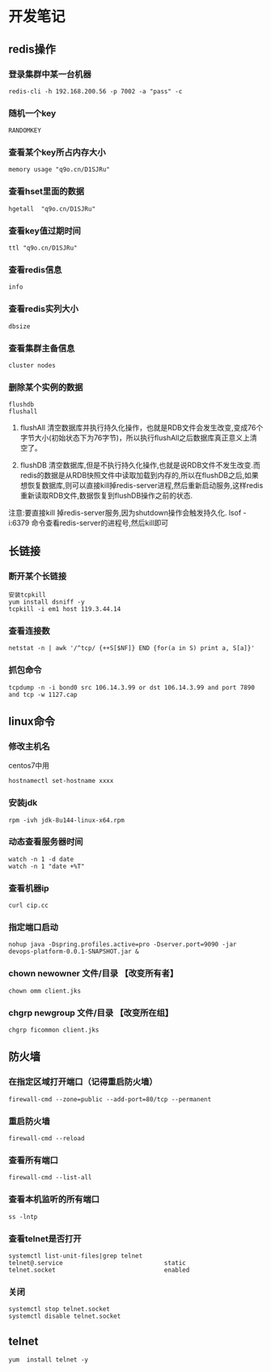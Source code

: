# 开发笔记
## redis操作
### 登录集群中某一台机器
```
redis-cli -h 192.168.200.56 -p 7002 -a "pass" -c
```
### 随机一个key
```
RANDOMKEY
```
### 查看某个key所占内存大小
```
memory usage "q9o.cn/D1SJRu"
```
### 查看hset里面的数据
```
hgetall  "q9o.cn/D1SJRu" 
```
### 查看key值过期时间
```
ttl "q9o.cn/D1SJRu"
```
### 查看redis信息
```
info
```
### 查看redis实列大小
```
dbsize
```
### 查看集群主备信息
```
cluster nodes
```
### 删除某个实例的数据
```
flushdb
flushall
```
1. flushAll 清空数据库并执行持久化操作，也就是RDB文件会发生改变,变成76个字节大小(初始状态下为76字节)，所以执行flushAll之后数据库真正意义上清空了。

2. flushDB 清空数据库,但是不执行持久化操作,也就是说RDB文件不发生改变.而redis的数据是从RDB快照文件中读取加载到内存的,所以在flushDB之后,如果想恢复数据库,则可以直接kill掉redis-server进程,然后重新启动服务,这样redis重新读取RDB文件,数据恢复到flushDB操作之前的状态.
<p>
注意:要直接kill 掉redis-server服务,因为shutdown操作会触发持久化.
lsof -i:6379 命令查看redis-server的进程号,然后kill即可
</p>

## 长链接
### 断开某个长链接
```
安装tcpkill
yum install dsniff -y
tcpkill -i em1 host 119.3.44.14
```
### 查看连接数
```
netstat -n | awk '/^tcp/ {++S[$NF]} END {for(a in S) print a, S[a]}'
```
### 抓包命令
```
tcpdump -n -i bond0 src 106.14.3.99 or dst 106.14.3.99 and port 7890 and tcp -w 1127.cap
```
## linux命令
### 修改主机名
centos7中用
```
hostnamectl set-hostname xxxx
```
### 安装jdk
```
rpm -ivh jdk-8u144-linux-x64.rpm
```
### 动态查看服务器时间
```
watch -n 1 -d date
watch -n 1 "date +%T"
```
### 查看机器ip
```
curl cip.cc
```
### 指定端口启动
```
nohup java -Dspring.profiles.active=pro -Dserver.port=9090 -jar devops-platform-0.0.1-SNAPSHOT.jar &
```
### chown newowner 文件/目录 【改变所有者】
```
chown omm client.jks
```
### chgrp newgroup 文件/目录 【改变所在组】
```
chgrp ficommon client.jks
```
## 防火墙
### 在指定区域打开端口（记得重启防火墙）
```
firewall-cmd --zone=public --add-port=80/tcp --permanent
```
### 重启防火墙
```
firewall-cmd --reload
```
### 查看所有端口
```
firewall-cmd --list-all
```
### 查看本机监听的所有端口
```
ss -lntp
```
### 查看telnet是否打开
```
systemctl list-unit-files|grep telnet
telnet@.service                            static         
telnet.socket                              enabled
```
### 关闭
```
systemctl stop telnet.socket
systemctl disable telnet.socket
```
## telnet
```
yum  install telnet -y
```